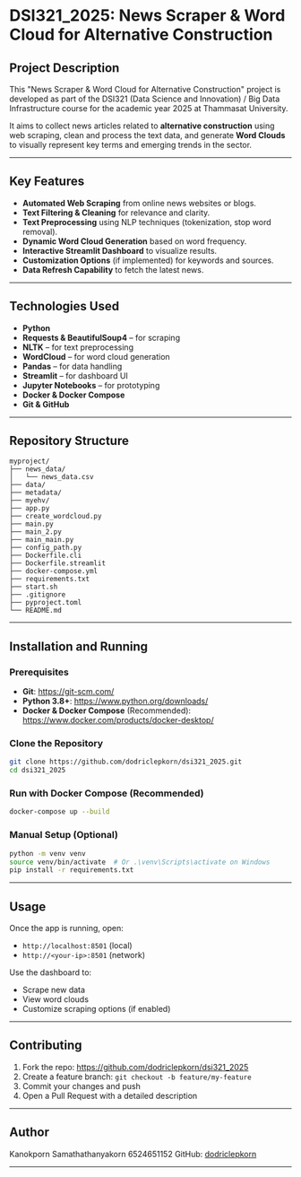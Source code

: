 
# DSI321_2025: News Scraper & Word Cloud for Alternative Construction

## Project Description

This "News Scraper & Word Cloud for Alternative Construction" project is developed as part of the DSI321 (Data Science and Innovation) / Big Data Infrastructure course for the academic year 2025 at Thammasat University.

It aims to collect news articles related to **alternative construction** using web scraping, clean and process the text data, and generate **Word Clouds** to visually represent key terms and emerging trends in the sector.

---

## Key Features

- **Automated Web Scraping** from online news websites or blogs.
- **Text Filtering & Cleaning** for relevance and clarity.
- **Text Preprocessing** using NLP techniques (tokenization, stop word removal).
- **Dynamic Word Cloud Generation** based on word frequency.
- **Interactive Streamlit Dashboard** to visualize results.
- **Customization Options** (if implemented) for keywords and sources.
- **Data Refresh Capability** to fetch the latest news.

---

## Technologies Used

- **Python**
- **Requests & BeautifulSoup4** – for scraping
- **NLTK** – for text preprocessing
- **WordCloud** – for word cloud generation
- **Pandas** – for data handling
- **Streamlit** – for dashboard UI
- **Jupyter Notebooks** – for prototyping
- **Docker & Docker Compose**
- **Git & GitHub**

---

## Repository Structure

```
myproject/
├── news_data/
│   └── news_data.csv
├── data/
├── metadata/
├── myehv/
├── app.py
├── create_wordcloud.py
├── main.py
├── main_2.py
├── main_main.py
├── config_path.py
├── Dockerfile.cli
├── Dockerfile.streamlit
├── docker-compose.yml
├── requirements.txt
├── start.sh
├── .gitignore
├── pyproject.toml
└── README.md
```

---

## Installation and Running

### Prerequisites

- **Git**: https://git-scm.com/
- **Python 3.8+**: https://www.python.org/downloads/
- **Docker & Docker Compose** (Recommended): https://www.docker.com/products/docker-desktop/

### Clone the Repository

```bash
git clone https://github.com/dodriclepkorn/dsi321_2025.git
cd dsi321_2025
```

### Run with Docker Compose (Recommended)

```bash
docker-compose up --build
```

### Manual Setup (Optional)

```bash
python -m venv venv
source venv/bin/activate  # Or .\venv\Scripts\activate on Windows
pip install -r requirements.txt
```

---

## Usage

Once the app is running, open:

- `http://localhost:8501` (local)
- `http://<your-ip>:8501` (network)

Use the dashboard to:
- Scrape new data
- View word clouds
- Customize scraping options (if enabled)

---

## Contributing

1. Fork the repo: https://github.com/dodriclepkorn/dsi321_2025
2. Create a feature branch: `git checkout -b feature/my-feature`
3. Commit your changes and push
4. Open a Pull Request with a detailed description

---

## Author

Kanokporn Samathathanyakorn 6524651152 
GitHub: [dodriclepkorn](https://github.com/dodriclepkorn)

---

